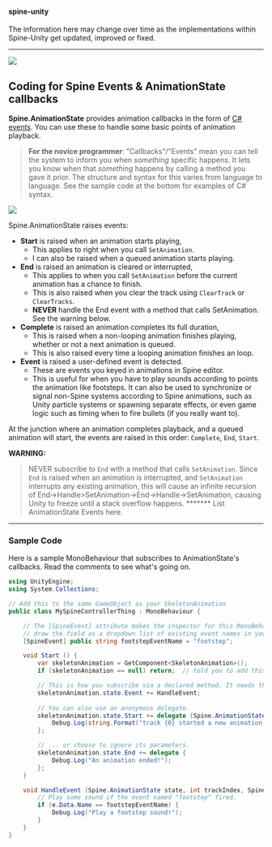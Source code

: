 #### spine-unity
The information here may change over time as the implementations within Spine-Unity get updated, improved or fixed.

----------

![](http://i.imgur.com/x9sd6yd.png)
## Coding for Spine Events & AnimationState callbacks

**Spine.AnimationState** provides animation callbacks in the form of [C# events](https://msdn.microsoft.com/en-us/library/awbftdfh.aspx). You can use these to handle some basic points of animation playback.

> **For the novice programmer**: "Callbacks"/"Events" mean you can tell the system to inform you when *something* specific happens. It lets you know when that *something* happens by calling a method you gave it prior. The structure and syntax for this varies from language to language. See the sample code at the bottom for examples of C# syntax.

![](http://i.imgur.com/kzv0qRA.png)

Spine.AnimationState raises events:
 - **Start** is raised when an animation starts playing,
	 - This applies to right when you call `SetAnimation`.
	 - I can also be raised when a queued animation starts playing.
 - **End** is raised an animation is cleared or interrupted,
	 - This applies to when you call `SetAnimation` before the current animation has a chance to finish.
	 - This is also raised when you clear the track using `ClearTrack` or `ClearTracks`.
	 - **NEVER** handle the End event with a method that calls SetAnimation. See the warning below. 
 - **Complete** is raised an animation completes its full duration,
	 - This is raised when a non-looping animation finishes playing, whether or not a next animation is queued.
	 - This is also raised every time a looping animation finishes an loop.
 - **Event** is raised a user-defined event is detected.
	 - These are events you keyed in animations in Spine editor.
	 - This is useful for when you have to play sounds according to points the animation like footsteps. It can also be used to synchronize or signal non-Spine systems according to Spine animations, such as Unity particle systems or spawning separate effects, or even game logic such as timing when to fire bullets (if you really want to).


At the junction where an animation completes playback, and a queued animation will start, the events are raised in this order: `Complete`, `End`, `Start`.

**WARNING:**
> NEVER subscribe to `End` with a method that calls `SetAnimation`. Since `End` is raised when an animation is interrupted, and `SetAnimation` interrupts any existing animation, this will cause an infinite recursion of End->Handle>SetAnimation->End->Handle->SetAnimation, causing Unity to freeze until a stack overflow happens.
******* List AnimationState Events here.

----------

### Sample Code

Here is a sample MonoBehaviour that subscribes to AnimationState's callbacks. Read the comments to see what's going on.
```csharp
using UnityEngine;
using System.Collections;

// Add this to the same GameObject as your SkeletonAnimation
public class MySpineControllerThing : MonoBehaviour {

	// The [SpineEvent] attribute makes the inspector for this MonoBehaviour
	// draw the field as a dropdown list of existing event names in your SkeletonData.
	[SpineEvent] public string footstepEventName = "footstep"; 

	void Start () {
		var skeletonAnimation = GetComponent<SkeletonAnimation>();
		if (skeletonAnimation == null) return;	// told you to add this to SkeletonAnimation's GameObject.

		// This is how you subscribe via a declared method. It needs the correct signature.
		skeletonAnimation.state.Event += HandleEvent;
		
		// You can also use an anonymous delegate.
		skeletonAnimation.state.Start += delegate (Spine.AnimationState state, int trackIndex) {
			Debug.Log(string.Format("track {0} started a new animation.", trackIndex));
		};

		// ... or choose to ignore its parameters.
		skeletonAnimation.state.End += delegate {
			Debug.Log("An animation ended!");
		};
	}

	void HandleEvent (Spine.AnimationState state, int trackIndex, Spine.Event e) {
		// Play some sound if the event named "footstep" fired.
		if (e.Data.Name == footstepEventName) {			
			Debug.Log("Play a footstep sound!");
		}
	}
}
```